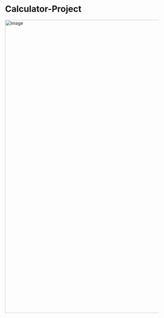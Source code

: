 # Calculator-Project
<img width="960" alt="Image" src="https://github.com/user-attachments/assets/d9389b47-07a2-4e7c-a117-bcd79ddcc594" />
